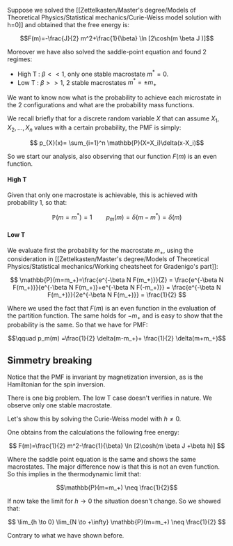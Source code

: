 Suppose we solved the [[Zettelkasten/Master's degree/Models of Theoretical Physics/Statistical mechanics/Curie-Weiss model solution with h=0]] and obtained that the free energy is:

$$F(m)=-\frac{J}{2} m^2+\frac{1}{\beta} \ln [2\cosh(m \beta J )]$$

Moreover we have also solved the saddle-point equation and found 2 regimes:

- High T : $\beta<<1$, only one stable macrostate $m^*=0$.
- Low T : $\beta>>1$, 2 stable macrostates $m^*=\pm m_+$

We want to know now what is the probability to achieve each microstate in the 2 configurations and what are the probability mass functions.

We recall briefly that for a discrete random variable $X$ that can assume $X_1, X_2, \dots, X_n$ values with a certain probability, the PMF is simply:

$$ p_{X}(x)= \sum_{i=1}^n \mathbb{P}(X=X_i)\delta(x-X_i)$$

So we start our analysis, also observing that our function $F(m)$ is an even function.

#### High T

Given that only one macrostate is achievable, this is achieved with probability 1, so that:

$$\mathbb{P}(m=m^*)=1 \qquad p_m(m) = \delta(m-m^*) = \delta(m) $$

#### Low T

We evaluate first the probability for the macrostate $m_+$, using the consideration in [[Zettelkasten/Master's degree/Models of Theoretical Physics/Statistical mechanics/Working cheatsheet for Gradenigo's part]]:

$$ \mathbb{P}(m=m_+)=\frac{e^{-\beta N F(m_+)}}{Z} = \frac{e^{-\beta N F(m_+)}}{e^{-\beta N F(m_+)}+e^{-\beta N F(-m_+)}} = \frac{e^{-\beta N F(m_+)}}{2e^{-\beta N F(m_+)}} = \frac{1}{2}  $$

Where we used the fact that $F(m)$ is an even function in the evaluation of the partition function.
The same holds for $-m_+$ and is easy to show that the probability is the same.
So that we have for PMF:

$$\qquad p_m(m) =\frac{1}{2} \delta(m-m_+)+ \frac{1}{2} \delta(m+m_+)$$

## Simmetry breaking

Notice that the PMF is invariant by magnetization inversion, as is the Hamiltonian for the spin inversion.

There is one big problem.
The low T case doesn't verifies in nature. We observe only one stable macrostate.

Let's show this by solving the Curie-Weiss model with $h\neq0$.

One obtains from the calculations the following free energy:

$$ F(m)=\frac{1}{2} m^2-\frac{1}{\beta} \ln [2\cosh(m \beta J +\beta h)] $$

Where the saddle point equation is the same and shows the same macrostates.
The major difference now is that this is not an even function.
So this implies in the thermodynamic limit that:

$$\mathbb{P}(m=m_+) \neq \frac{1}{2}$$

If now take the limit for $h\to 0$ the situation doesn't change.
So we showed that:

$$ \lim_{h \to 0} \lim_{N \to +\infty} \mathbb{P}(m=m_+) \neq \frac{1}{2} $$

Contrary to what we have shown before.
